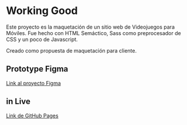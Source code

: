 # Working Good

Este proyecto es la maquetación de un sitio web de Videojuegos para Móviles. Fue hecho con HTML Semáctico, Sass como preprocesador de CSS y un poco de Javascript.

Creado como propuesta de maquetación para cliente.

## Prototype Figma

[Link al proyecto Figma](https://www.figma.com/file/Jx67KcM5AUntNTwF1rS5gj/Working-Good-Landing-Page---desktop-mobile?node-id=314%3A22)

## in Live

[Link de GitHub Pages](https://alexadictiva.github.io/workingGood/)
